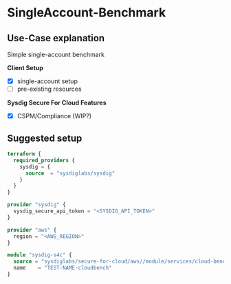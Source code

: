 # SingleAccount-Benchmark

## Use-Case explanation

Simple single-account benchmark

**Client Setup**

- [X] single-account setup
- [ ] pre-existing resources

**Sysdig Secure For Cloud Features**

- [X] CSPM/Compliance (WIP?)

## Suggested setup

```terraform
terraform {
  required_providers {
    sysdig = {
      source  = "sysdiglabs/sysdig"
    }
  }
}

provider "sysdig" {
  sysdig_secure_api_token = "<SYSDIG_API_TOKEN>"
}

provider "aws" {
  region = "<AWS_REGION>"
}

module "sysdig-s4c" {
  source = "sysdiglabs/secure-for-cloud/aws//module/services/cloud-bench"
  name    = "TEST-NAME-cloudbench"
}
```
